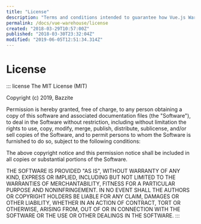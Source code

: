 ```yaml
---
title: "License"
description: "Terms and conditions intended to guarantee how Vue.js Warehouse must be used, modified and/or shared."
permalink: /docs/vue-warehouse/license
created: "2018-03-29T10:57:00Z"
published: "2018-03-30T23:32:04Z"
modified: "2019-06-05T12:51:34.314Z"
---
```


# License

::: license
The MIT License (MIT)

Copyright (c) 2019, Bazzite

Permission is hereby granted, free of charge, to any person obtaining a copy of this software and associated documentation files (the "Software"), to deal in the Software without restriction, including without limitation the rights to use, copy, modify, merge, publish, distribute, sublicense, and/or sell copies of the Software, and to permit persons to whom the Software is furnished to do so, subject to the following conditions:

The above copyright notice and this permission notice shall be included in all copies or substantial portions of the Software.

THE SOFTWARE IS PROVIDED "AS IS", WITHOUT WARRANTY OF ANY KIND, EXPRESS OR IMPLIED, INCLUDING BUT NOT LIMITED TO THE WARRANTIES OF MERCHANTABILITY, FITNESS FOR A PARTICULAR PURPOSE AND NONINFRINGEMENT. IN NO EVENT SHALL THE AUTHORS OR COPYRIGHT HOLDERS BE LIABLE FOR ANY CLAIM, DAMAGES OR OTHER LIABILITY, WHETHER IN AN ACTION OF CONTRACT, TORT OR OTHERWISE, ARISING FROM, OUT OF OR IN CONNECTION WITH THE SOFTWARE OR THE USE OR OTHER DEALINGS IN THE SOFTWARE.
:::
